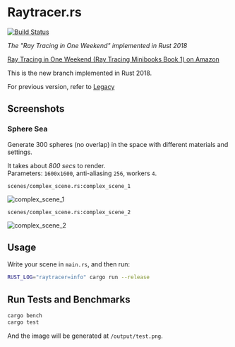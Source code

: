 # Raytracer.rs

[![Build Status](https://travis-ci.com/SkyZH/raytracer.rs.svg?branch=master)](https://travis-ci.com/SkyZH/raytracer.rs)

_The "Ray Tracing in One Weekend" implemented in Rust 2018_

[Ray Tracing in One Weekend (Ray Tracing Minibooks Book 1) on Amazon](https://www.amazon.com/Ray-Tracing-Weekend-Minibooks-Book-ebook/dp/B01B5AODD8/)

This is the new branch implemented in Rust 2018.

For previous version, refer to [Legacy](https://github.com/SkyZH/raytracer.rs/tree/legacy)

## Screenshots

### Sphere Sea 

Generate 300 spheres (no overlap) in the space with different materials and settings.

It takes about *800 secs* to render.    
Parameters: `1600x1600`, anti-aliasing `256`, workers `4`.

`scenes/complex_scene.rs:complex_scene_1`

![complex_scene_1](https://user-images.githubusercontent.com/4198311/51087070-38a7f300-1789-11e9-9b84-d96f9bb1d556.png)

`scenes/complex_scene.rs:complex_scene_2`

![complex_scene_2](https://user-images.githubusercontent.com/4198311/51087490-17e29c00-178f-11e9-88fc-996f642859d0.png)


## Usage

Write your scene in `main.rs`, and then run:    
```bash
RUST_LOG="raytracer=info" cargo run --release
```

## Run Tests and Benchmarks

```bash
cargo bench
cargo test
```

And the image will be generated at `/output/test.png`.
